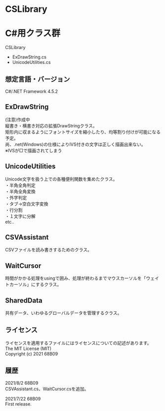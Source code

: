 # CSLibrary
C#用クラス群
======================
CSLibrary  
 + ExDrawString.cs  
 + UnicodeUtilities.cs  
  
想定言語・バージョン
------
C#/.NET Framework 4.5.2  
  
ExDrawString
------
(注意)作成中  
縦書き・横書き対応の拡張DrawStringクラス。  
矩形内に収まるようにフォントサイズを縮小したり、均等割り付けが可能になる予定。  
尚、.net(Windows)の仕様によりIVS付きの文字は正しく描画出来ない。  
※IVSが□で描画されてしまう  
  
UnicodeUtilities
------
Unicode文字を扱う上での各種便利関数を集めたクラス。  
・半角全角判定  
・半角全角変換  
・外字判定  
・タブ→空白文字変換  
・行分割  
・１文字に分解  
etc..  

CSVAssistant
------
CSVファイルを読み書きするためのクラス。  

WaitCursor
------
時間がかかる処理をusingで囲み、処理が終わるまでマウスカーソルを「ウェイトカーソル」にするクラス。  

SharedData
------
共有データ、いわゆるグローバルデータを管理するクラス。  
  
ライセンス
------
ライセンスを適用するファイルにはライセンスについての記述があります。   
The MIT License (MIT)  
Copyright (c) 2021 68B09  
  
履歴
-----
2021/8/2 68B09  
CSVAssistant.cs、WaitCursor.csを追加。  
  
2021/7/22 68B09  
First release.
